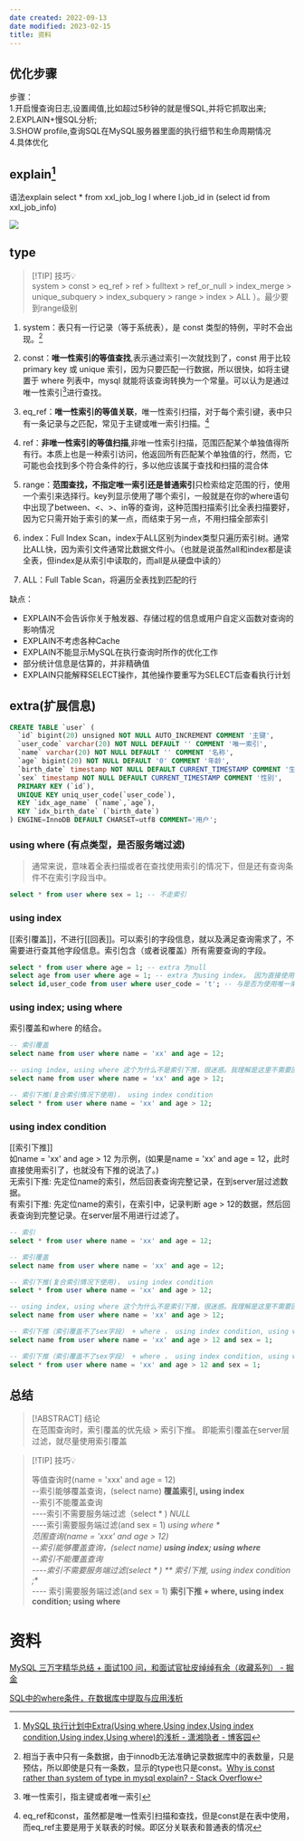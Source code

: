 ```yaml
---
date created: 2022-09-13
date modified: 2023-02-15
title: 资料
---
```


## 优化步骤

步骤：  
1.开启慢查询日志,设置阈值,比如超过5秒钟的就是慢SQL,并将它抓取出来;  
2.EXPLAIN+慢SQL分析;  
3.SHOW profile,查询SQL在MySQL服务器里面的执行细节和生命周期情况  
4.具体优化

## explain[^1]

语法explain select * from xxl_job_log l where l.job_id in (select id from xxl_job_info)  

![](http://image.clickear.top/20220913175031.png)  

## type

> [!TIP] 技巧💡  
> system > const > eq_ref > ref > fulltext > ref_or_null > index_merge > unique_subquery > index_subquery > range > index > ALL ）。最少要到range级别

1) system：表只有一行记录（等于系统表），是 const 类型的特例，平时不会出现。[^2]

2) const：**唯一性索引的等值查找**,表示通过索引一次就找到了，const 用于比较 primary key 或 unique 索引，因为只要匹配一行数据，所以很快，如将主键置于 where 列表中，mysql 就能将该查询转换为一个常量。可以认为是通过唯一性索引[^3]进行查找。

3) eq_ref：**唯一性索引的等值关联**，唯一性索引扫描，对于每个索引键，表中只有一条记录与之匹配，常见于主键或唯一索引扫描。[^eq_ref和const的区别]

4) ref：**非唯一性索引的等值扫描**,非唯一性索引扫描，范围匹配某个单独值得所有行。本质上也是一种索引访问，他返回所有匹配某个单独值的行，然而，它可能也会找到多个符合条件的行，多以他应该属于查找和扫描的混合体

5) range：**范围查找，不指定唯一索引还是普通索引**只检索给定范围的行，使用一个索引来选择行。key列显示使用了哪个索引，一般就是在你的where语句中出现了between、<、>、in等的查询，这种范围扫描索引比全表扫描要好，因为它只需开始于索引的某一点，而结束于另一点，不用扫描全部索引

6) index：Full Index Scan，index于ALL区别为index类型只遍历索引树。通常比ALL快，因为索引文件通常比数据文件小。（也就是说虽然all和index都是读全表，但index是从索引中读取的，而all是从硬盘中读的）

7) ALL：Full Table Scan，将遍历全表找到匹配的行

缺点：  

- EXPLAIN不会告诉你关于触发器、存储过程的信息或用户自定义函数对查询的影响情况  
- EXPLAIN不考虑各种Cache
- EXPLAIN不能显示MySQL在执行查询时所作的优化工作  
- 部分统计信息是估算的，并非精确值  
- EXPLAIN只能解释SELECT操作，其他操作要重写为SELECT后查看执行计划

## extra(扩展信息)

```sql
CREATE TABLE `user` (
  `id` bigint(20) unsigned NOT NULL AUTO_INCREMENT COMMENT '主键',
  `user_code` varchar(20) NOT NULL DEFAULT '' COMMENT '唯一索引',
  `name` varchar(20) NOT NULL DEFAULT '' COMMENT '名称',
  `age` bigint(20) NOT NULL DEFAULT '0' COMMENT '年龄',
  `birth_date` timestamp NOT NULL DEFAULT CURRENT_TIMESTAMP COMMENT '生日',
  `sex` timestamp NOT NULL DEFAULT CURRENT_TIMESTAMP COMMENT '性别',
  PRIMARY KEY (`id`),
  UNIQUE KEY uniq_user_code(`user_code`),
  KEY `idx_age_name` (`name`,`age`),
  KEY `idx_birth_date` (`birth_date`)
) ENGINE=InnoDB DEFAULT CHARSET=utf8 COMMENT='用户';
```

### using where (有点类型，是否服务端过滤)

 > 通常来说，意味着全表扫描或者在查找使用索引的情况下，但是还有查询条件不在索引字段当中。

``` sql
select * from user where sex = 1; -- 不走索引
```

### using index

[[索引覆盖]]，不进行[[回表]]。可以索引的字段信息，就以及满足查询需求了，不需要进行查其他字段信息。索引包含（或者说覆盖）所有需要查询的字段。

  
  ```sql
select * from user where age = 1; -- extra 为null  
select age from user where age = 1; -- extra 为using index。 因为直接使用索引就可以，不用进行查询
select id,user_code from user where user_code = 't'; -- 与是否为使用唯一索引无关
```
  

### using index; using where

索引覆盖和where 的结合。

```sql
-- 索引覆盖
select name from user where name = 'xx' and age = 12;

-- using index, using where 这个为什么不是索引下推，很迷惑。我理解是这里不需要回表，可以进行索引覆盖，优先级比索引下推高。
select name from user where name = 'xx' and age > 12;

-- 索引下推(复合索引情况下使用)， using index condition
select * from user where name = 'xx' and age > 12;
```

### using index condition

[[索引下推]]  
如name = 'xx' and age > 12 为示例，(如果是name = 'xx' and age = 12，此时直接使用索引了，也就没有下推的说法了。)  
无索引下推: 先定位name的索引，然后回表查询完整记录，在到server层过滤数据。  
有索引下推: 先定位name的索引，在索引中，记录判断 age > 12的数据，然后回表查询到完整记录。在server层不用进行过滤了。

```sql
-- 索引
select * from user where name = 'xx' and age = 12;

-- 索引覆盖
select name from user where name = 'xx' and age = 12;

-- 索引下推(复合索引情况下使用)， using index condition
select * from user where name = 'xx' and age > 12;

-- using index, using where 这个为什么不是索引下推，很迷惑。我理解是这里不需要回表，可以进行索引覆盖，优先级比索引下推高。
select name from user where name = 'xx' and age > 12;

-- 索引下推（索引覆盖不了sex字段） + where ， using index condition, using where 
select name from user where name = 'xx' and age > 12 and sex = 1;

-- 索引下推（索引覆盖不了sex字段） + where ， using index condition, using where 
select * from user where name = 'xx' and age > 12 and sex = 1;

```

## 总结

> [!ABSTRACT] 结论  
>  在范围查询时，索引覆盖的优先级 > 索引下推。 即能索引覆盖在server层过滤，就尽量使用索引覆盖

> [!TIP] 技巧💡
>
> 等值查询时(name = 'xxx' and age = 12)  
> --索引能够覆盖查询，(select name) **覆盖索引, using index**  
> --索引不能覆盖查询  
>----索引不需要服务端过滤（select \* ) *NULL*  
>----索引需要服务端过滤(and sex = 1) *using where *  
>范围查询(name = 'xxx' and age > 12)  
>--索引能够覆盖查询，(select name) **using index; using where**  
>--索引不能覆盖查询  
>----索引不需要服务端过滤(select \* ) ** 索引下推, using index condition ;**  
>---- 索引需要服务端过滤(and sex = 1) **索引下推 + where, using index condition; using where**

		

   

# 资料

[MySQL 三万字精华总结 + 面试100 问，和面试官扯皮绰绰有余（收藏系列） - 掘金](https://juejin.cn/post/6850037271233331208)

[SQL中的where条件，在数据库中提取与应用浅析](https://www.jianshu.com/p/89ec04641e72)

[^1]: [MySQL 执行计划中Extra(Using where,Using index,Using index condition,Using index,Using where)的浅析 - 潇湘隐者 - 博客园](https://www.cnblogs.com/kerrycode/p/9909093.html)

[^2]: 相当于表中只有一条数据，由于innodb无法准确记录数据库中的表数量，只是预估，所以即使是只有一条数，显示的type也只是const。[Why is const rather than system of type in mysql explain? - Stack Overflow](https://stackoverflow.com/questions/67527921/why-is-const-rather-than-system-of-type-in-mysql-explain)

[^3]: 唯一性索引，指主键或者唯一索引

[^eq_ref和const的区别]: eq_ref和const，虽然都是唯一性索引扫描和查找，但是const是在表中使用，而eq_ref主要是用于关联表的时候。即区分关联表和普通表的情况
